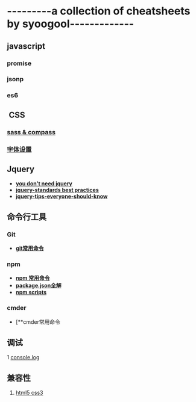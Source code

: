 # ---------a collection of cheatsheets by syoogool-------------

##  javascript
### promise
### jsonp
### es6

##  CSS

### [ sass & compass ](https://github.com/Syoogool/blog/wiki/Sass-&-Compass)
### [ 字体设置 ]()

##  Jquery
+ [**you don't need jquery**](http://youmightnotneedjquery.com/)
+ [**jquery-standards best practices**](http://lab.abhinayrathore.com/jquery-standards/#Chaining)
+ [**jquery-tips-everyone-should-know**](https://github.com/jobbole/jquery-tips-everyone-should-know)

## 命令行工具

### Git
+ [**git常用命令**]()

### npm
+ [**npm 常用命令**](http://www.cnblogs.com/webxiaochou/p/6664906.html)
+ [**package.json全解**](http://www.cnblogs.com/webxiaochou/p/6664906.html)
+ [**npm scripts**](http://www.ruanyifeng.com/blog/2016/10/npm_scripts.html)

### cmder
+ [**cmder常用命令

## 调试
1 [console.log](http://www.alloyteam.com/2013/11/console-log/)

## 兼容性
1. [html5 css3]()
